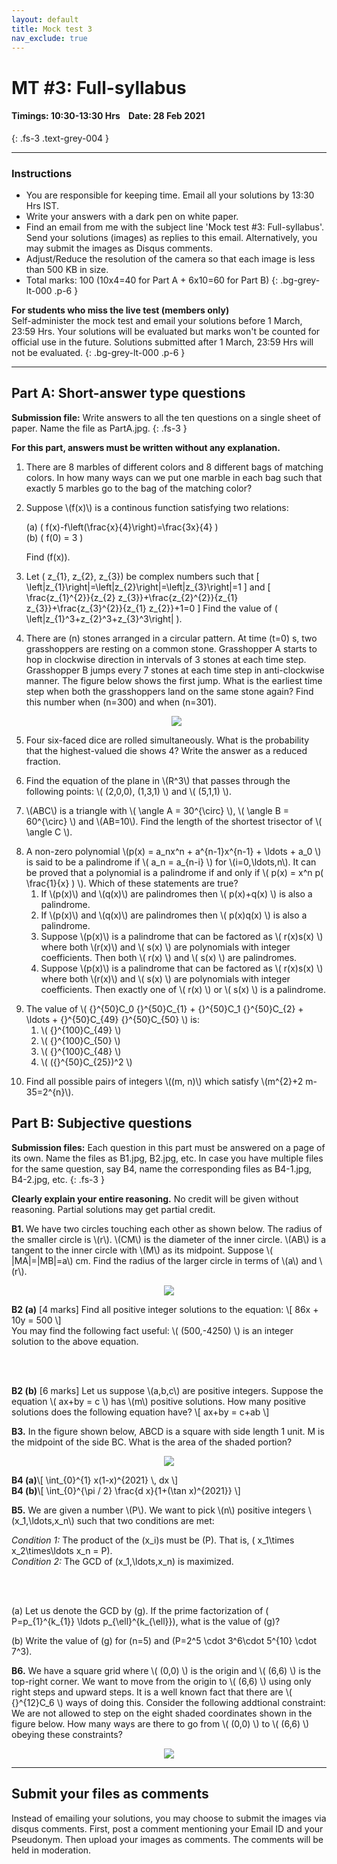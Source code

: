 ```yaml
---
layout: default
title: Mock test 3
nav_exclude: true
---
```



#  MT #3: Full-syllabus
#### Timings: 10:30-13:30 Hrs &nbsp;&nbsp;  Date: 28 Feb 2021
{: .fs-3 .text-grey-004 }

---

### Instructions

- You are responsible for keeping time. Email all your solutions by 13:30 Hrs IST.
- Write your answers with a dark pen on white paper.
- Find an email from me with the subject line 'Mock test #3: Full-syllabus'. Send your solutions (images) as replies to this email. Alternatively, you
may submit the images as Disqus comments.
- Adjust/Reduce the resolution of the camera so that each image is less than 500 KB in size.
- Total marks: 100 (10x4=40 for Part A + 6x10=60 for Part B)
{: .bg-grey-lt-000 .p-6 }


**For students who miss the live test (members only)**<br>
Self-administer the mock test and email your solutions before 1 March, 23:59 Hrs. Your solutions will be evaluated
but marks won't be counted for official use in the future. Solutions submitted after 1 March, 23:59 Hrs will not be evaluated.
{: .bg-grey-lt-000 .p-6 }


---




## Part A: Short-answer type questions

**Submission file:** Write answers to all the ten questions on a single sheet of paper. Name the file as PartA.jpg.
{: .fs-3 }



**For this part, answers must be written without any explanation.**



<ol>


<li>
<p>
There are 8 marbles of different colors and 8 different bags of matching colors. In how many ways can we put one marble in each bag such
that exactly 5 marbles go to the bag of the matching color?
</p>
</li>




<li>
<p>
Suppose \(f(x)\) is a continous function satisfying two relations:<br>

(a) \( f(x)-f\left(\frac{x}{4}\right)=\frac{3x}{4} \)<br>
(b) \( f(0) = 3 \)<br>

Find \(f(x)\).
</p>

</li>


<li>
<p>


Let \( z_{1}, z_{2}, z_{3}\) be complex numbers such that
\[ \left|z_{1}\right|=\left|z_{2}\right|=\left|z_{3}\right|=1 \]
and
\[ \frac{z_{1}^{2}}{z_{2} z_{3}}+\frac{z_{2}^{2}}{z_{1} z_{3}}+\frac{z_{3}^{2}}{z_{1} z_{2}}+1=0 \]
Find the value of \( \left|z_{1}^3+z_{2}^3+z_{3}^3\right| \).

</p>
</li>

<p>
<li>

There are \(n\) stones arranged in a circular pattern. At time \(t=0\) s, two grasshoppers are resting on a common stone. Grasshopper A starts to hop
in clockwise direction in intervals of 3 stones at each time step. Grasshopper B jumps every 7 stones at each time step in anti-clockwise manner. The figure below
shows the first jump. What is the earliest time step when both the grasshoppers land on the same stone again? Find this number when \(n=300\) and when \(n=301\).

<p style="text-align:center">
<img src="/assets/images/mt3_grasshopper.png"/>
</p>

</li>
</p>








<li>
<p>
 Four six-faced dice are rolled simultaneously. What is the probability that the highest-valued die shows 4? Write the answer as a reduced fraction.
</p>
</li>


<p>
<li>
Find the equation of the plane in \(R^3\) that passes through the following points: \( (2,0,0), (1,3,1) \) and \( (5,1,1) \).
</li>
</p>


<p>
<li>
\(ABC\) is a triangle with \( \angle A = 30^{\circ} \), \( \angle B = 60^{\circ} \) and \(AB=10\). Find the
length of the shortest trisector of \( \angle C \).
</li>
</p>


<p>
<li>
A non-zero polynomial \(p(x) = a_nx^n + a^{n-1}x^{n-1} + \ldots + a_0 \) is said to be a palindrome if \( a_n = a_{n-i} \) for \(i=0,\ldots,n\). It can
be proved that a polynomial is a palindrome if and only if \( p(x) = x^n p( \frac{1}{x} ) \). Which of these statements are true?

<ol>
<li>If \(p(x)\) and \(q(x)\) are palindromes then \( p(x)+q(x) \) is also a palindrome. </li>
<li>If \(p(x)\) and \(q(x)\) are palindromes then \( p(x)q(x) \) is also a palindrome. </li>
<li>Suppose \(p(x)\) is a palindrome that can be factored as \( r(x)s(x) \) where both \(r(x)\) and \( s(x) \) are polynomials with integer coefficients.  Then both \( r(x) \) and \( s(x) \) are palindromes. </li>
<li>Suppose \(p(x)\) is a palindrome that can be factored as \( r(x)s(x) \) where both \(r(x)\) and \( s(x) \) are polynomials with integer coefficients.  Then exactly one of \( r(x) \) or \( s(x) \) is a palindrome. </li>
</ol>


</li>
</p>


<p>
<li>
The value of \( {}^{50}C_0 {}^{50}C_{1} + {}^{50}C_1 {}^{50}C_{2} +  \ldots + {}^{50}C_{49} {}^{50}C_{50} \) is:
<ol>
<li>\( {}^{100}C_{49}  \)</li>
<li>\( {}^{100}C_{50}  \)</li>
<li>\( {}^{100}C_{48}  \)</li>
<li>\( ({}^{50}C_{25})^2 \)</li>
</ol>
</li>
</p>


<li>
<p>
Find all possible pairs of integers \((m, n)\) which satisfy \(m^{2}+2 m-35=2^{n}\).
</p>
</li>




</ol>


## Part B: Subjective questions

**Submission files:** Each question in this part must be answered on a page of its own. Name the files as B1.jpg, B2.jpg, etc. In case you have multiple files
for the same question, say B4, name the corresponding files as B4-1.jpg, B4-2.jpg, etc.
{: .fs-3 }


**Clearly explain your entire reasoning.** No credit will be given without reasoning. Partial solutions may get partial credit.


<p>
<b>B1. </b> We have two circles touching each other as shown below. The radius of the smaller circle is \(r\). \(CM\) is the
diameter of the inner circle. \(AB\) is a tangent to the inner circle with \(M\) as its midpoint. Suppose \( |MA|=|MB|=a\) cm. Find the radius of the larger circle in terms of \(a\) and \(r\).

<p style="text-align:center">
<img src="/assets/images/mt_3_B1.png"/>
</p>

</p>


<p>
<b>B2 (a)</b> [4 marks] Find all positive integer solutions to the equation:
\[ 86x + 10y = 500 \]

<br>
You may find the following fact useful: \( (500,-4250) \) is an integer solution to the above equation.
<br>

</p>

<br><br>

<p>
<b>B2 (b)</b> [6 marks] Let us suppose \(a,b,c\) are positive integers.
Suppose the equation \( ax+by = c \) has \(m\) positive solutions.
How many positive solutions does the following equation have?
\[ ax+by = c+ab \]
</p>


<p>
<b>B3.</b> In the figure shown below, ABCD is a square with side length 1 unit. M is the midpoint of the side BC.
What is the area of the shaded portion?

<p style="text-align:center">
<img src="/assets/images/mt3_shaded_quad.png"/>
</p>

</p>





<p>
<b>B4 (a)</b>\[ \int_{0}^{1} x(1-x)^{2021} \,  dx \]
<br>
<b>B4 (b)</b>\[ \int_{0}^{\pi / 2} \frac{d x}{1+(\tan x)^{2021}} \]
</p>



<p>
<b>B5.</b> We are given a number \(P\). We want to pick \(n\) positive integers \(x_1,\ldots,x_n\) such that two conditions are met:<br>

<i>Condition 1:</i> The product of the \(x_i\)s must be \(P\). That is, \( x_1\times x_2\times\ldots x_n = P\).<br>
<i>Condition 2:</i> The GCD of \(x_1,\ldots,x_n\) is maximized.


<br><br>

(a) Let us denote the GCD by \(g\).  If the prime factorization of \( P=p_{1}^{k_{1}} \ldots p_{\ell}^{k_{\ell}}\), what is the value of \(g\)?<br>

(b) Write the value of \(g\) for \(n=5\) and \(P=2^5 \cdot 3^6\cdot 5^{10} \cdot 7^3\).
</p>



<p>
<b>B6.</b> We have a square grid where \( (0,0) \) is the origin and \( (6,6) \) is the top-right corner. We want to move from
the origin to \( (6,6) \) using only right steps and upward steps. It is a well known fact that there are \( {}^{12}C_6 \) ways of doing this. Consider the
following addtional constraint: We are not allowed to step on the eight shaded coordinates shown in the figure below. How many ways are there to go from \( (0,0) \) to \( (6,6) \) obeying these constraints?
</p>


<p style="text-align:center">
<img src="/assets/images/mt3_lattice.png"/>
</p>



<!--
B6. Stanford General. Answer: 208.
https://faculty.math.illinois.edu/~hildebr/putnam/training19/integrals1.pdf

-->

---

## Submit your files as comments

<p>
Instead of emailing your solutions, you may choose to submit the images
via disqus comments. First, post a comment mentioning your Email ID and your Pseudonym.
Then upload your images as comments. The comments will be held in moderation.
</p>



<div id="disqus_thread">

</div>

<script>
 var disqus_config = function () {
      this.page.url = '{{ page.url | absolute_url }}';
      this.page.identifier = '{{ page.url | absolute_url }}';
};

(function() {
var d = document, s = d.createElement('script');
s.src = 'https://cmi-tomato.disqus.com/embed.js';
s.setAttribute('data-timestamp', +new Date());
(d.head || d.body).appendChild(s);
})();
</script>




